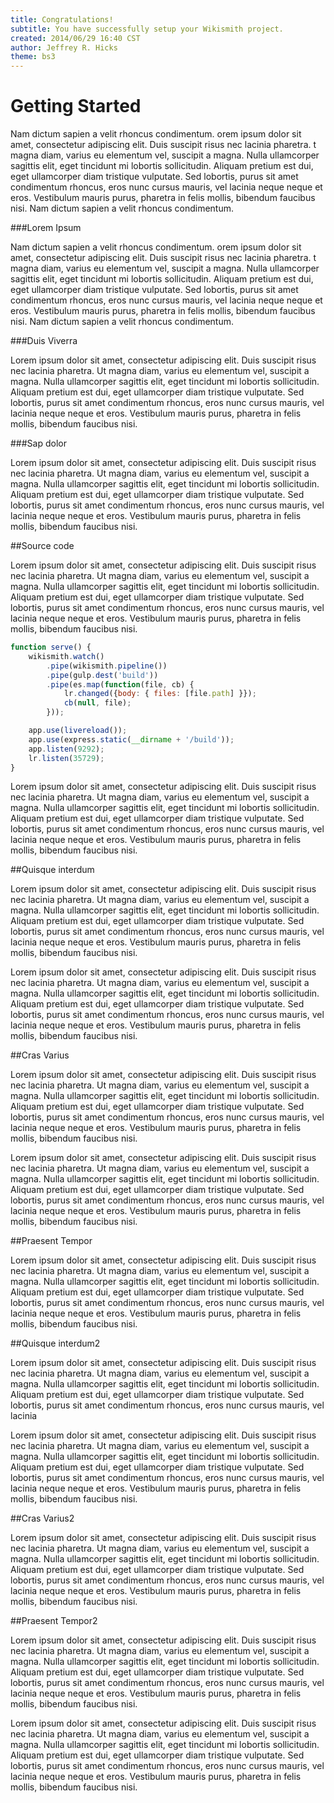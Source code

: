 ```yaml
---
title: Congratulations!
subtitle: You have successfully setup your Wikismith project.
created: 2014/06/29 16:40 CST
author: Jeffrey R. Hicks
theme: bs3
---
```


# Getting Started

Nam dictum sapien a velit rhoncus condimentum.
orem ipsum dolor sit amet, consectetur adipiscing elit. Duis suscipit risus nec lacinia pharetra.
t magna diam, varius eu elementum vel, suscipit a magna. Nulla ullamcorper sagittis elit, eget tincidunt
mi lobortis sollicitudin. Aliquam pretium est dui, eget ullamcorper diam tristique vulputate. Sed lobortis,
purus sit amet condimentum rhoncus, eros nunc cursus mauris, vel lacinia neque neque et eros. Vestibulum
mauris purus, pharetra in felis mollis, bibendum faucibus nisi. Nam dictum sapien a velit rhoncus
condimentum.


###Lorem Ipsum

Nam dictum sapien a velit rhoncus condimentum.
orem ipsum dolor sit amet, consectetur adipiscing elit. Duis suscipit risus nec lacinia pharetra.
t magna diam, varius eu elementum vel, suscipit a magna. Nulla ullamcorper sagittis elit, eget tincidunt
mi lobortis sollicitudin. Aliquam pretium est dui, eget ullamcorper diam tristique vulputate. Sed lobortis,
purus sit amet condimentum rhoncus, eros nunc cursus mauris, vel lacinia neque neque et eros. Vestibulum
mauris purus, pharetra in felis mollis, bibendum faucibus nisi. Nam dictum sapien a velit rhoncus
condimentum.

###Duis Viverra

Lorem ipsum dolor sit amet, consectetur adipiscing elit. Duis suscipit risus nec lacinia pharetra.
Ut magna diam, varius eu elementum vel, suscipit a magna. Nulla ullamcorper sagittis elit, eget
tincidunt mi lobortis sollicitudin. Aliquam pretium est dui, eget ullamcorper diam tristique
vulputate. Sed lobortis, purus sit amet condimentum rhoncus, eros nunc cursus mauris, vel lacinia
neque neque et eros. Vestibulum mauris purus, pharetra in felis mollis, bibendum faucibus nisi.

###Sap dolor

Lorem ipsum dolor sit amet, consectetur adipiscing elit. Duis suscipit risus nec lacinia pharetra.
Ut magna diam, varius eu elementum vel, suscipit a magna. Nulla ullamcorper sagittis elit, eget
tincidunt mi lobortis sollicitudin. Aliquam pretium est dui, eget ullamcorper diam tristique
vulputate. Sed lobortis, purus sit amet condimentum rhoncus, eros nunc cursus mauris, vel lacinia
neque neque et eros. Vestibulum mauris purus, pharetra in felis mollis, bibendum faucibus nisi.

##Source code

Lorem ipsum dolor sit amet, consectetur adipiscing elit. Duis suscipit risus nec lacinia pharetra.
Ut magna diam, varius eu elementum vel, suscipit a magna. Nulla ullamcorper sagittis elit, eget
tincidunt mi lobortis sollicitudin. Aliquam pretium est dui, eget ullamcorper diam tristique
vulputate. Sed lobortis, purus sit amet condimentum rhoncus, eros nunc cursus mauris, vel lacinia
neque neque et eros. Vestibulum mauris purus, pharetra in felis mollis, bibendum faucibus nisi.

```javascript
function serve() {
    wikismith.watch()
        .pipe(wikismith.pipeline())
        .pipe(gulp.dest('build'))
        .pipe(es.map(function(file, cb) {
            lr.changed({body: { files: [file.path] }});
            cb(null, file);
        }));

    app.use(livereload());
    app.use(express.static(__dirname + '/build'));
    app.listen(9292);
    lr.listen(35729);
}
```
Lorem ipsum dolor sit amet, consectetur adipiscing elit. Duis suscipit risus nec lacinia pharetra.
Ut magna diam, varius eu elementum vel, suscipit a magna. Nulla ullamcorper sagittis elit, eget
tincidunt mi lobortis sollicitudin. Aliquam pretium est dui, eget ullamcorper diam tristique
vulputate. Sed lobortis, purus sit amet condimentum rhoncus, eros nunc cursus mauris, vel lacinia
neque neque et eros. Vestibulum mauris purus, pharetra in felis mollis, bibendum faucibus nisi.

##Quisque interdum

Lorem ipsum dolor sit amet, consectetur adipiscing elit. Duis suscipit risus nec lacinia pharetra.
Ut magna diam, varius eu elementum vel, suscipit a magna. Nulla ullamcorper sagittis elit, eget
tincidunt mi lobortis sollicitudin. Aliquam pretium est dui, eget ullamcorper diam tristique
vulputate. Sed lobortis, purus sit amet condimentum rhoncus, eros nunc cursus mauris, vel lacinia
neque neque et eros. Vestibulum mauris purus, pharetra in felis mollis, bibendum faucibus nisi.

Lorem ipsum dolor sit amet, consectetur adipiscing elit. Duis suscipit risus nec lacinia pharetra.
Ut magna diam, varius eu elementum vel, suscipit a magna. Nulla ullamcorper sagittis elit, eget
tincidunt mi lobortis sollicitudin. Aliquam pretium est dui, eget ullamcorper diam tristique
vulputate. Sed lobortis, purus sit amet condimentum rhoncus, eros nunc cursus mauris, vel lacinia
neque neque et eros. Vestibulum mauris purus, pharetra in felis mollis, bibendum faucibus nisi.

##Cras Varius

Lorem ipsum dolor sit amet, consectetur adipiscing elit. Duis suscipit risus nec lacinia pharetra.
Ut magna diam, varius eu elementum vel, suscipit a magna. Nulla ullamcorper sagittis elit, eget
tincidunt mi lobortis sollicitudin. Aliquam pretium est dui, eget ullamcorper diam tristique
vulputate. Sed lobortis, purus sit amet condimentum rhoncus, eros nunc cursus mauris, vel lacinia
neque neque et eros. Vestibulum mauris purus, pharetra in felis mollis, bibendum faucibus nisi.

Lorem ipsum dolor sit amet, consectetur adipiscing elit. Duis suscipit risus nec lacinia pharetra.
Ut magna diam, varius eu elementum vel, suscipit a magna. Nulla ullamcorper sagittis elit, eget
tincidunt mi lobortis sollicitudin. Aliquam pretium est dui, eget ullamcorper diam tristique
vulputate. Sed lobortis, purus sit amet condimentum rhoncus, eros nunc cursus mauris, vel lacinia
neque neque et eros. Vestibulum mauris purus, pharetra in felis mollis, bibendum faucibus nisi.

##Praesent Tempor

Lorem ipsum dolor sit amet, consectetur adipiscing elit. Duis suscipit risus nec lacinia pharetra.
Ut magna diam, varius eu elementum vel, suscipit a magna. Nulla ullamcorper sagittis elit, eget
tincidunt mi lobortis sollicitudin. Aliquam pretium est dui, eget ullamcorper diam tristique
vulputate. Sed lobortis, purus sit amet condimentum rhoncus, eros nunc cursus mauris, vel lacinia
neque neque et eros. Vestibulum mauris purus, pharetra in felis mollis, bibendum faucibus nisi.

##Quisque interdum2

Lorem ipsum dolor sit amet, consectetur adipiscing elit. Duis suscipit risus nec lacinia pharetra.
Ut magna diam, varius eu elementum vel, suscipit a magna. Nulla ullamcorper sagittis elit, eget
tincidunt mi lobortis sollicitudin. Aliquam pretium est dui, eget ullamcorper diam tristique
vulputate. Sed lobortis, purus sit amet condimentum rhoncus, eros nunc cursus mauris, vel lacinia

Lorem ipsum dolor sit amet, consectetur adipiscing elit. Duis suscipit risus nec lacinia pharetra.
Ut magna diam, varius eu elementum vel, suscipit a magna. Nulla ullamcorper sagittis elit, eget
tincidunt mi lobortis sollicitudin. Aliquam pretium est dui, eget ullamcorper diam tristique
vulputate. Sed lobortis, purus sit amet condimentum rhoncus, eros nunc cursus mauris, vel lacinia
neque neque et eros. Vestibulum mauris purus, pharetra in felis mollis, bibendum faucibus nisi.

##Cras Varius2

Lorem ipsum dolor sit amet, consectetur adipiscing elit. Duis suscipit risus nec lacinia pharetra.
Ut magna diam, varius eu elementum vel, suscipit a magna. Nulla ullamcorper sagittis elit, eget
tincidunt mi lobortis sollicitudin. Aliquam pretium est dui, eget ullamcorper diam tristique
vulputate. Sed lobortis, purus sit amet condimentum rhoncus, eros nunc cursus mauris, vel lacinia
neque neque et eros. Vestibulum mauris purus, pharetra in felis mollis, bibendum faucibus nisi.

##Praesent Tempor2

Lorem ipsum dolor sit amet, consectetur adipiscing elit. Duis suscipit risus nec lacinia pharetra.
Ut magna diam, varius eu elementum vel, suscipit a magna. Nulla ullamcorper sagittis elit, eget
tincidunt mi lobortis sollicitudin. Aliquam pretium est dui, eget ullamcorper diam tristique
vulputate. Sed lobortis, purus sit amet condimentum rhoncus, eros nunc cursus mauris, vel lacinia
neque neque et eros. Vestibulum mauris purus, pharetra in felis mollis, bibendum faucibus nisi.

Lorem ipsum dolor sit amet, consectetur adipiscing elit. Duis suscipit risus nec lacinia pharetra.
Ut magna diam, varius eu elementum vel, suscipit a magna. Nulla ullamcorper sagittis elit, eget
tincidunt mi lobortis sollicitudin. Aliquam pretium est dui, eget ullamcorper diam tristique
vulputate. Sed lobortis, purus sit amet condimentum rhoncus, eros nunc cursus mauris, vel lacinia
neque neque et eros. Vestibulum mauris purus, pharetra in felis mollis, bibendum faucibus nisi.
